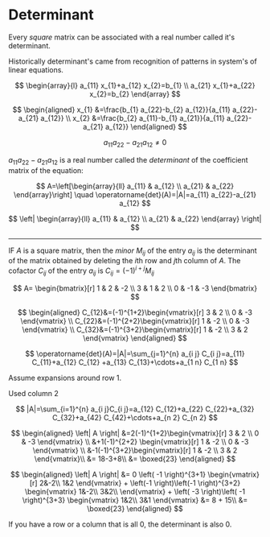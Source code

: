 # Determinant

Every *square* matrix can be associated with a real number called it's
determinant.

Historically determinant's came from recognition of patterns in system's
of linear equations.

$$
\begin{array}{l}
a_{11} x_{1}+a_{12} x_{2}=b_{1} \\
a_{21} x_{1}+a_{22} x_{2}=b_{2}
\end{array}
$$

$$
\begin{aligned}
x_{1} &=\frac{b_{1} a_{22}-b_{2} a_{12}}{a_{11} a_{22}-a_{21} a_{12}} \\
x_{2} &=\frac{b_{2} a_{11}-b_{1} a_{21}}{a_{11} a_{22}-a_{21} a_{12}}
\end{aligned}
$$

$$
a_{11} a_{22}-a_{21} a_{12} \neq 0
$$

$a_{11} a_{22}-a_{21} a_{12}$ is a real number called the *determinant*
of the coefficient matrix of the equation:

$$
A=\left[\begin{array}{ll}
a_{11} & a_{12} \\
a_{21} & a_{22}
\end{array}\right] \quad \operatorname{det}(A)=|A|=a_{11} a_{22}-a_{21} a_{12}
$$

$$
\left|
\begin{array}{ll}
a_{11} & a_{12} \\
a_{21} & a_{22}
\end{array}
\right|
$$

------------------------------------------------------------------------

IF $A$ is a square matrix, then the *minor* $M_{ij}$ of the entry
$a_{ij}$ is the determinant of the matrix obtained by deleting the $i$th
row and $j$th column of $A$. The cofactor $C_{ij}$ of the entry $a_{ij}$
is $C_{ij}=\left(-1\right)^{i+j}M_{ij}$

$$
A=
\begin{bmatrix}[r]
1 & 2 & -2 \\
3 & 1 & 2 \\
0 & -1 & -3
\end{bmatrix}
$$

$$
\begin{aligned}
C_{12}&=(-1)^{1+2}\begin{vmatrix}[r]
3 & 2 \\
0 & -3
\end{vmatrix} \\
C_{22}&=(-1)^{2+2}\begin{vmatrix}[r]
1 & -2 \\
0 & -3
\end{vmatrix} \\
C_{32}&=(-1)^{3+2}\begin{vmatrix}[r]
1 & -2 \\
3 & 2
\end{vmatrix}
\end{aligned}
$$

$$
\operatorname{det}(A)=|A|=\sum_{j=1}^{n} a_{i j} C_{i j}=a_{11} C_{11}+a_{12} C_{12} +a_{13} C_{13}+\cdots+a_{1 n} C_{1 n}
$$

Assume expansions around row 1.

Used column 2

$$
|A|=\sum_{i=1}^{n} a_{i j}C_{i j}=a_{12} C_{12}+a_{22} C_{22}+a_{32} C_{32}+a_{42} C_{42}+\cdots+a_{n 2} C_{n 2}
$$

$$
\begin{aligned}
\left| A \right| &=2(-1)^{1+2}\begin{vmatrix}[r]
3 & 2 \\
0 & -3
\end{vmatrix} \\
&+1(-1)^{2+2} \begin{vmatrix}[r]
1 & -2 \\
0 & -3
\end{vmatrix} \\
&-1(-1)^{3+2}\begin{vmatrix}[r]
1 & -2 \\
3 & 2
\end{vmatrix}\\
&= 18-3+8\\
&= \boxed{23}
\end{aligned}
$$

$$
\begin{aligned}
\left| A \right| &= 0 \left( -1 \right)^{3+1}
\begin{vmatrix}[r]
    2&-2\\
    1&2
\end{vmatrix}
+
\left(-1 \right)\left(-1 \right)^{3+2}
\begin{vmatrix}
    1&-2\\
    3&2\\
\end{vmatrix}
+
\left( -3 \right)\left( -1 \right)^{3+3}
\begin{vmatrix}
    1&2\\
    3&1
\end{vmatrix}
&= 8 + 15\\
&= \boxed{23}
\end{aligned}
$$

If you have a row or a column that is all $0$, the determinant is also
$0$.
